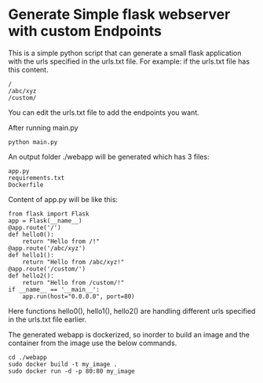 # Generate Simple flask webserver with custom Endpoints
This is a simple python script that can generate a small flask application with the urls specified in the urls.txt file.
For example:
if the urls.txt file has this content.
```
/
/abc/xyz
/custom/
```
You can edit the urls.txt file to add the endpoints you want.

After running main.py
```
python main.py
```

An output folder ./webapp will be generated which has 3 files:

```
app.py
requirements.txt
Dockerfile
```

Content of app.py will be like this:

```
from flask import Flask
app = Flask(__name__)
@app.route('/')
def hello0():
	return "Hello from /!"
@app.route('/abc/xyz')
def hello1():
	return "Hello from /abc/xyz!"
@app.route('/custom/')
def hello2():
	return "Hello from /custom/!"
if __name__ == '__main__':
	app.run(host="0.0.0.0", port=80)
```

Here functions hello0(), hello1(), hello2() are handling different urls specified in the urls.txt file earlier.

The generated webapp is dockerized, so inorder to build an image and the container from the image use the below commands.


```
cd ./webapp
sudo docker build -t my_image .
sudo docker run -d -p 80:80 my_image
```
